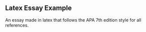 ## Latex Essay Example

An essay made in latex that follows the APA 7th edition style for all references.